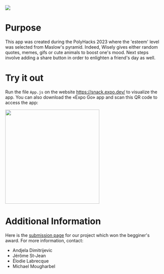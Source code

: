 <img src="https://user-images.githubusercontent.com/34347347/216827839-ab617b4d-828e-4812-ac8a-7afe71380afb.png">

# Purpose
This app was created during the PolyHacks 2023 where the 'esteem' level was selected from Maslow's pyramid. Indeed, Wisely gives either random quotes, memes, gifs or cute animals to boost one's mood. Next steps involve adding a share button in order to enlighten a friend's day as well. 

# Try it out
Run the file `App.js` on the website https://snack.expo.dev/ to visualize the app. You can also download the  «Expo Go» app and scan this QR code to access the app: 

<img src="https://user-images.githubusercontent.com/34347347/216827969-f38fa528-d853-4357-9119-831463ad1354.png" width="300" height="300">

# Additional Information
Here is the [submission page](https://devpost.com/software/wisely-ocaxjh) for our project which won the begginer's award.
For more information, contact:
- Andjela Dimitrijevic
- Jérôme St-Jean
- Élodie Labrecque
- Michael Mougharbel

